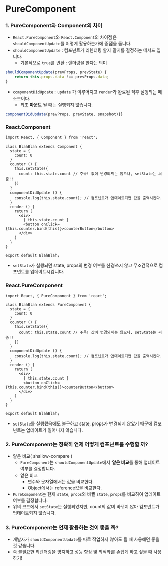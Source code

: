 # PureComponent



### 1. PureComponent와 Component의 차이

- `React.PureComponent`와  `React.Component`의 차이점은 `shouldComponentUpdate`를 어떻게 활용하는가에 중점을 둡니다.
- `shouldComponentUpdate` : 컴포넌트가 리렌더링 할지 말지를 결정하는 메서드 입니다.
  - 기본적으로 `true`를 반환 : 렌더링을 한다는 의미

```js
shouldComponentUpdate(prevProps, prevState) {
    return this.props.data !== prevProps.data;
}
```

- `componentDidUpdate` : `update` 가 이루어지고 `render`가 완료된 직후 실행되는 메소드이다.
  - 최초 **마운트** 될 때는 실행되지 않습니다.

```js
componentDidUpdate(prevProps, prevState, snapshot){}
```



### React.Component

```react
import React, { Component } from 'react';

class BlahBlah extends Component {
  state = {
    count: 0
  }
  counter () {
    this.setState({
      count: this.state.count // 주목! 값이 변경되지는 않으나, setState는 써줌!!
    })
  }
  componentDidUpdate () {
    console.log(this.state.count); // 컴포넌트가 업데이트되면 값을 출력시킨다.
  }
  render () {
    return (
      <div> 
        { this.state.count }
        <button onClick={this.counter.bind(this)}>counterButton</button>
      </div>
    )
  }
} 

export default BlahBlah;
```

-  `setState`가 실행되면 state, props의 변경 여부를 신경쓰지 않고 무조건적으로 컴포넌트를 업데이트시킵니다.



### React.PureComponent

```react
import React, { PureComponent } from 'react';

class BlahBlah extends PureComponent {
  state = {
    count: 0
  }
  counter () {
    this.setState({
      count: this.state.count // 주목! 값이 변경되지는 않으나, setState는 써줌!!
    })
  }
  componentDidUpdate () {
    console.log(this.state.count); // 컴포넌트가 업데이트되면 값을 출력시킨다.
  }
  render () {
    return (
      <div> 
        { this.state.count }
        <button onClick={this.counter.bind(this)}>counterButton</button>
      </div>
    )
  }
}

export default BlahBlah;
```

-  `setState`를 실행했음에도 불구하고 state, props가 변경되지 않았기 때문에 컴포넌트는 업데이트가 일어나지 않습니다.



### 2. PureComponent는 정확히 언제 어떻게 컴포넌트를 수행할 까?

- 얕은 비교( shallow-compare )
  - `PureComponent`는 `shouldComponentUpdate`에서 **얕은 비교**를 통해 업데이트 여부를 결정합니다.
  - 얕은 비교
    - 변수와 문자열에서는 값을 비교한다.
    - Object에서는 reference값을 비교한다.
- `PureComponent`는 현재 `state`, `props`와 바뀔 `state`, `props`를 비교하여 업데이트 여부를 결정합니다.
- 위의 코드에서 `setState`는 실행되었지만, count의 값이 바뀌지 않아 컴포넌트가 업데이트되지 않습니다.



### 3. PureComponent는 언제 활용하는 것이 좋을 까?

- 개발자가 `shouldComponentUpdate`를 따로 작업하지 않아도 될 때 사용해면 좋을 것 같습니다.
- 즉 불필요한 리렌더링을 방지하고 성능 향상 및 최적화를 손쉽게 하고 싶을 때 사용하기!